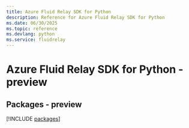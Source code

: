 ```yaml
---
title: Azure Fluid Relay SDK for Python
description: Reference for Azure Fluid Relay SDK for Python
ms.date: 06/30/2025
ms.topic: reference
ms.devlang: python
ms.service: fluidrelay
---
```

# Azure Fluid Relay SDK for Python - preview
## Packages - preview
[!INCLUDE [packages](fluid-relay-index.md)]